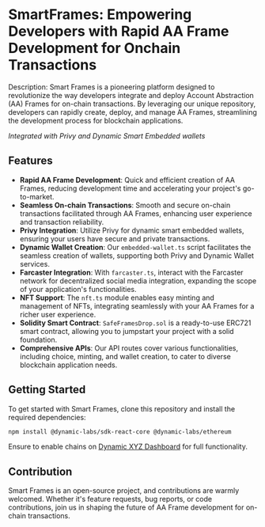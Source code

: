 # SmartFrames: Empowering Developers with Rapid AA Frame Development for Onchain Transactions

Description: Smart Frames is a pioneering platform designed to revolutionize the way developers integrate and deploy Account Abstraction (AA) Frames for on-chain transactions. By leveraging our unique repository, developers can rapidly create, deploy, and manage AA Frames, streamlining the development process for blockchain applications.

*Integrated with Privy and Dynamic Smart Embedded wallets*

## Features

- **Rapid AA Frame Development**: Quick and efficient creation of AA Frames, reducing development time and accelerating your project's go-to-market.
- **Seamless On-chain Transactions**: Smooth and secure on-chain transactions facilitated through AA Frames, enhancing user experience and transaction reliability.
- **Privy Integration**: Utilize Privy for dynamic smart embedded wallets, ensuring your users have secure and private transactions.
- **Dynamic Wallet Creation**: Our `embedded-wallet.ts` script facilitates the seamless creation of wallets, supporting both Privy and Dynamic Wallet services.
- **Farcaster Integration**: With `farcaster.ts`, interact with the Farcaster network for decentralized social media integration, expanding the scope of your application's functionalities.
- **NFT Support**: The `nft.ts` module enables easy minting and management of NFTs, integrating seamlessly with your AA Frames for a richer user experience.
- **Solidity Smart Contract**: `SafeFramesDrop.sol` is a ready-to-use ERC721 smart contract, allowing you to jumpstart your project with a solid foundation.
- **Comprehensive APIs**: Our API routes cover various functionalities, including choice, minting, and wallet creation, to cater to diverse blockchain application needs.

## Getting Started

To get started with Smart Frames, clone this repository and install the required dependencies:

```bash
npm install @dynamic-labs/sdk-react-core @dynamic-labs/ethereum
```

Ensure to enable chains on [Dynamic XYZ Dashboard](https://app.dynamic.xyz/dashboard/chains-and-networks) for full functionality.

## Contribution

Smart Frames is an open-source project, and contributions are warmly welcomed. Whether it's feature requests, bug reports, or code contributions, join us in shaping the future of AA Frame development for on-chain transactions.